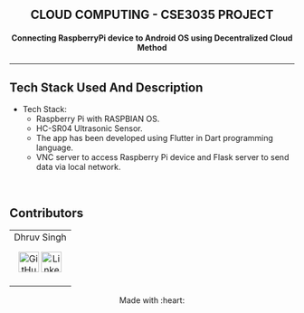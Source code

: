 <p align="center">
	<h2 align="center"> CLOUD COMPUTING - CSE3035 PROJECT </h2>
	<h4 align="center"> Connecting RaspberryPi device to Android OS using Decentralized Cloud Method <h4>
</p>
 
---
## Tech Stack Used And Description

* Tech Stack:
	- Raspberry Pi with RASPBIAN OS.
	- HC-SR04 Ultrasonic Sensor.
	- The app has been developed using Flutter in Dart programming language.
	- VNC server to access Raspberry Pi device and Flask server to send data via local network.

<br>

## Contributors
<div align = "center">
<table>
<tr align="center">

<td>
Dhruv Singh
<p align="center">
<a href = "https://github.com/Dhruv0607"><img src = "http://www.iconninja.com/files/241/825/211/round-collaboration-social-github-code-circle-network-icon.svg" width="36" height = "36" alt="GitHub"/></a>
<a href = "https://www.linkedin.com/in/dhruv-singh-657755205/">
<img src = "http://www.iconninja.com/files/863/607/751/network-linkedin-social-connection-circular-circle-media-icon.svg" width="36" height="36" alt="LinkedIn"/>
</a>
</p>
</td>

</tr>
  </table>
<div>

<p align="center">
	Made with :heart:
</p>

